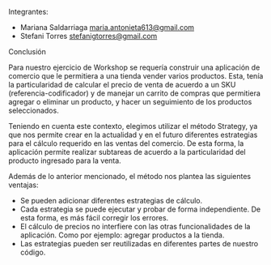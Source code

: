 Integrantes: 
+ Mariana Saldarriaga maria.antonieta613@gmail.com
+ Stefani Torres stefanigtorres@gmail.com

Conclusión

Para nuestro ejercicio de Workshop se requería construir una aplicación de comercio que le permitiera a una tienda vender varios productos. Esta, tenía la particularidad de calcular el precio de venta de acuerdo a un SKU (referencia-codificador) y de manejar un carrito de compras que permitiera agregar o eliminar un producto, y hacer un seguimiento de los productos seleccionados.

Teniendo en cuenta este contexto, elegimos utilizar el método Strategy, ya que nos permite crear en la actualidad y en el futuro diferentes estrategias para el cálculo requerido en las ventas del comercio. De esta forma, la aplicación permite realizar subtareas de acuerdo a la particularidad del producto ingresado para la venta. 

Además de lo anterior mencionado, el método nos plantea las siguientes ventajas:
- Se pueden adicionar diferentes estrategias de cálculo.
- Cada estrategia se puede ejecutar y probar de forma independiente. De esta forma, es más fácil corregir los errores.
- El cálculo de precios no interfiere con las otras funcionalidades de la aplicación. Como por ejemplo: agregar productos a la tienda.
- Las estrategias pueden ser reutilizadas en diferentes partes de nuestro código. 
